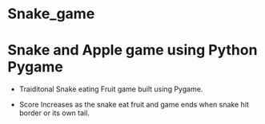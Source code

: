 # Snake_game
# Snake and Apple game using Python Pygame
+ Traiditonal Snake eating Fruit game built using Pygame. 
- Score Increases as the snake eat fruit and game ends when snake hit border or its own tail.


